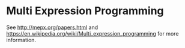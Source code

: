 # Multi Expression Programming

See http://mepx.org/papers.html and https://en.wikipedia.org/wiki/Multi_expression_programming
for more information.
